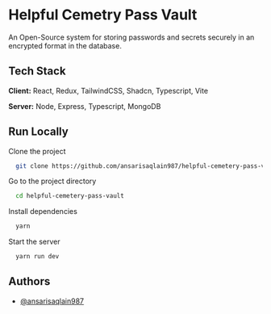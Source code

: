 
# Helpful Cemetry Pass Vault

An Open-Source system for storing passwords and secrets securely in an encrypted format in the database.



## Tech Stack

**Client:** React, Redux, TailwindCSS, Shadcn, Typescript, Vite

**Server:** Node, Express, Typescript, MongoDB


## Run Locally

Clone the project

```bash
  git clone https://github.com/ansarisaqlain987/helpful-cemetery-pass-vault.git
```

Go to the project directory

```bash
  cd helpful-cemetery-pass-vault
```

Install dependencies

```bash
  yarn
```

Start the server

```bash
  yarn run dev
```


## Authors

- [@ansarisaqlain987](https://www.github.com/ansarisaqlain987)

